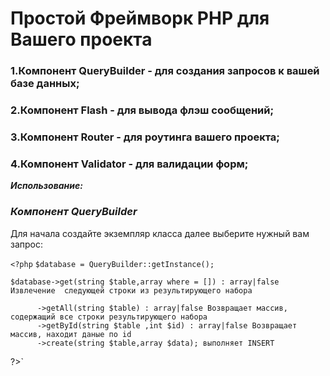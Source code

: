 Простой Фреймворк PHP для Вашего проекта
======================================================
### 1.Компонент QueryBuilder - для создания запросов к вашей базе данных;
### 2.Компонент Flash - для вывода флэш сообщений;
### 3.Компонент Router - для роутинга вашего проекта;
### 4.Компонент Validator - для валидации форм;
 

_**Использование:**_

### _Компонент QueryBuilder_

Для начала создайте экземпляр класса далее выберите нужный вам запрос:

`<?php`
 `$database = QueryBuilder::getInstance();`
 
 `$database->get(string $table,array where = []) : array|false Извлечение  следующей строки из результирующего набора`

          ->getAll(string $table) : array|false Возвращает массив, содержащий все строки результирующего набора                
          ->getById(string $table ,int $id) : array|false Возвращает массив, находит даные по id 
          ->create(string $table,array $data); выполняет INSERT        
 ?>`
